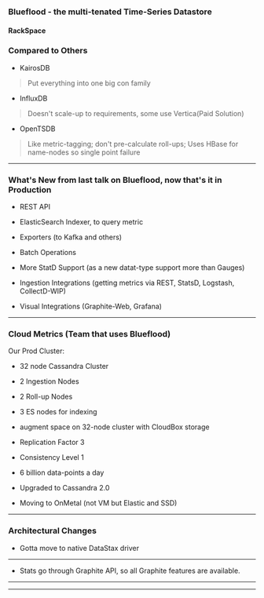 ### Blueflood - the multi-tenated Time-Series Datastore
#### RackSpace

### Compared to Others

* KairosDB
> Put everything into one big con family

* InfluxDB
> Doesn't scale-up to requirements, some use Vertica(Paid Solution)

* OpenTSDB
> Like metric-tagging; don't pre-calculate roll-ups; Uses HBase for name-nodes so single point failure

---

### What's New from last talk on Blueflood, now that's it in Production

* REST API

* ElasticSearch Indexer, to query metric

* Exporters (to Kafka and others)

* Batch Operations

* More StatD Support (as a new datat-type support more than Gauges)

* Ingestion Integrations (getting metrics via REST, StatsD, Logstash, CollectD-WIP)

* Visual Integrations (Graphite-Web, Grafana)

---

### Cloud Metrics (Team that uses Blueflood)

Our Prod Cluster:
* 32 node Cassandra Cluster
* 2 Ingestion Nodes
* 2 Roll-up Nodes
* 3 ES nodes for indexing
* augment space on 32-node cluster with CloudBox storage
* Replication Factor 3
* Consistency Level 1

* 6 billion data-points a day

* Upgraded to Cassandra 2.0

* Moving to OnMetal (not VM but Elastic and SSD)

---

### Architectural Changes

* Gotta move to native DataStax driver

---

* Stats go through Graphite API, so all Graphite features are available.

---
---
